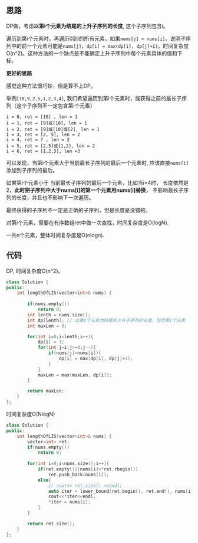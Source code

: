 ## 思路

DP做，考虑**以第i个元素为结尾的上升子序列的长度**, 这个子序列包含i。

遍历到第i个元素时，再遍历0到i的所有元素，如果`nums[j] < nums[i]`，说明子序列中的前一个元素可能是`nums[j]`，`dp[i] = max(dp[i], dp[j]+1)`。时间复杂度O(n^2)。这种方法的一个缺点是不能确定上升子序列中每个元素具体的值和下标。

**更好的思路**

感觉这种方法很巧妙，但是算不上DP。

举例`[10,9,2,5,1,2,3,4]`, 我们希望遍历到第i个元素时，能获得之前的最长子序列（这个子序列不一定包含第i个元素）

```
i = 0, ret = [10] , len = 1
i = 1, ret = [9]或[10], len = 1
i = 2, ret = [9]或[10]或[2], len = 1
i = 3, ret = [2, 5], len = 2
i = 4, ret = ? , len = 2
i = 5, ret = [2,5]或[1,2], len = 2
i = 6, ret = [1,2,3], len =3
```

可以发现，当第i个元素大于当前最长子序列的最后一个元素时, 应该直接`nums[i]`添加到子序列的最后。

如果第i个元素小于 当前最长子序列的最后一个元素，比如当i=4时， 长度依然是2，**此时把子序列中大于nums[i]的第一个元素用nums[i]替换**， 不影响最长子序列的长度，并且也不影响下一次遍历。

最终获得的子序列不一定是正确的子序列，但是长度是没错的。

对第i个元素，需要在有序数组ret中做一次查找，时间复杂度是O(logN).

一共n个元素，整体时间复杂度是O(nlogn).

## 代码

DP, 时间复杂度O(n^2)。

```c++
class Solution {
public:
    int lengthOfLIS(vector<int>& nums) {
        
        if(nums.empty())
            return 0;
        int lenth = nums.size();
        int dp[lenth]; // 以第i个元素为结尾的上升子序列的长度，包含第i个元素
        int maxLen = 0;

        for(int i=0;i<lenth;i++){
            dp[i] = 1;
            for(int j=i;j>=0;j--){
                if(nums[j]<nums[i]){
                    dp[i] = max(dp[i], dp[j]+1);
                }
            }
            maxLen = max(maxLen, dp[i]);
        }

        return maxLen;
    }
};
```

时间复杂度O(NlogN)

```c++
class Solution {
public:
    int lengthOfLIS(vector<int>& nums) {
        vector<int> ret;
        if(nums.empty())
            return 0;
        
        for(int i=0;i<nums.size();i++){
            if(ret.empty()||nums[i]>*ret.rbegin())
                ret.push_back(nums[i]);
            else{
                // cout<< ret.size() <<endl;
                auto iter = lower_bound(ret.begin(), ret.end(), nums[i]); // 第一个大于等于nums[i] 的元素的下标
                cout<<*iter<<endl;
                *iter = nums[i];
            }
        }

        return ret.size();
    }
};
```

